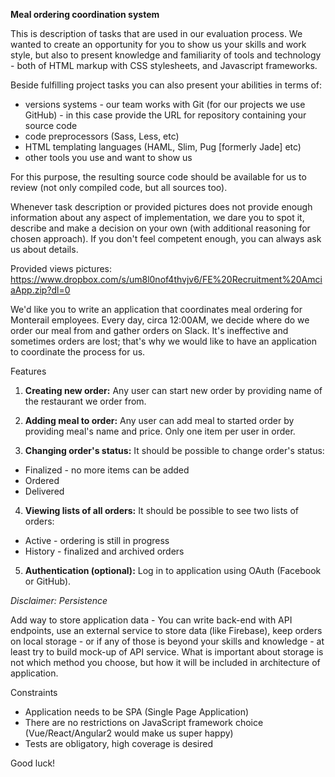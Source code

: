 
**Meal ordering coordination system**

This is description of tasks that are used in our evaluation process. We wanted to create an opportunity for you to show us your skills and work style, but also to present knowledge and familiarity of tools and technology - both of HTML markup with CSS stylesheets, and Javascript frameworks.

Beside fulfilling project tasks you can also present your abilities in terms of:

- versions systems - our team works with Git (for our projects we use GitHub) - in this case provide the URL for repository containing your source code
- code preprocessors (Sass, Less, etc)
- HTML templating languages (HAML, Slim, Pug [formerly Jade] etc)
- other tools you use and want to show us

For this purpose, the resulting source code should be available for us to review (not only compiled code, but all sources too).

Whenever task description or provided pictures does not provide enough information about any aspect of implementation, we dare you to spot it, describe and make a decision on your own (with additional reasoning for chosen approach). If you don't feel competent enough, you can always ask us about details.

Provided views pictures: https://www.dropbox.com/s/um8l0nof4thvjv6/FE%20Recruitment%20AmciaApp.zip?dl=0


We'd like you to write an application that coordinates meal ordering for Monterail employees.
Every day, circa 12:00AM, we decide where do we order our meal from and gather orders on Slack.
It's ineffective and sometimes orders are lost; that's why we would like to have an application to coordinate the process for us.

Features

1. **Creating new order:**
Any user can start new order by providing name of the restaurant we order from.

2. **Adding meal to order:**
Any user can add meal to started order by providing meal's name and price.
Only one item per user in order.

3. **Changing order's status:**
It should be possible to change order's status:

  - Finalized - no more items can be added
  - Ordered
  - Delivered

4. **Viewing lists of all orders:**
It should be possible to see two lists of orders:

  - Active - ordering is still in progress
  - History - finalized and archived orders

5. **Authentication (optional):**
Log in to application using OAuth (Facebook or GitHub).


*Disclaimer: Persistence*

Add way to store application data - You can write back-end with API endpoints, use an external service to store data (like Firebase), keep orders on local storage - or if any of those is beyond your skills and knowledge - at least try to build mock-up of API service. What is important about storage is not which method you choose, but how it will be included in architecture of application.

Constraints
  - Application needs to be SPA (Single Page Application)
  - There are no restrictions on JavaScript framework choice (Vue/React/Angular2 would make us super happy)
  - Tests are obligatory, high coverage is desired

Good luck!
